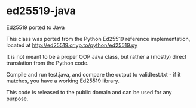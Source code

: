 ed25519-java
============

Ed25519 ported to Java

This class was ported from the Python Ed25519 reference implementation, located at http://ed25519.cr.yp.to/python/ed25519.py

It is not meant to be a proper OOP Java class, but rather a (mostly) direct translation from the Python code.

Compile and run test.java, and compare the output to validtest.txt - if it matches, you have a working Ed25519 library.

This code is released to the public domain and can be used for any purpose.
